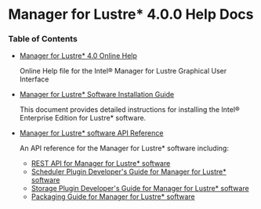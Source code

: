 # Manager for Lustre* 4.0.0 Help Docs

### Table of Contents

- [Manager for Lustre\* 4.0 Online Help](docs/IML_Help_TOC.md)
  
  Online Help file for the Intel® Manager for Lustre Graphical User Interface
- [Manager for Lustre\* Software
Installation Guide](docs/Install_Guide/ig_TOC.md)

  This document provides detailed instructions for installing the Intel® Enterprise Edition for Lustre\* software.
  
-  [Manager for Lustre\* software API Reference](docs/api/api_TOC.md)

    An API reference for the Manager for Lustre* software including:
    
    - [REST API for Manager for Lustre* software](docs/api/rest_API.md)
    - [Scheduler Plugin Developer's Guide for Manager for Lustre* software](docs/api/Scheduler_Plugin_API.md)
    - [Storage Plugin Developer's Guide for Manager for Lustre* software](docs/api/Storage_Plugin_API.md)
    - [Packaging Guide for Manager for Lustre* software](docs/api/Pkg_Guide.md)
